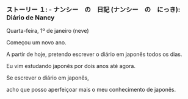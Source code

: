 ### ストーリー １: - ナンシー　の　日記 (ナンシー　の　にっき):  Diário de Nancy



Quarta-feira, 1º de janeiro (neve)

Começou um novo ano.

A partir de hoje, pretendo escrever o diário em japonês todos os dias.

Eu vim estudando japonês por dois anos até agora.

Se escrever o diário em japonês,

acho que posso aperfeiçoar mais o meu conhecimento de japonês.